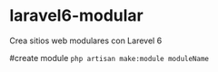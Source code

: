 # laravel6-modular
Crea sitios web modulares con Larevel 6

#create module
``php artisan make:module moduleName``
